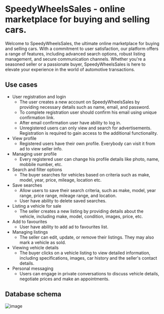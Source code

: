# SpeedyWheelsSales - online marketplace for buying and selling cars.
Welcome to SpeedyWheelsSales, the ultimate online marketplace for buying and selling cars. With a commitment to user satisfaction, our platform offers a range of features, including advanced search options, robust listing management, and secure communication channels. Whether you're a seasoned seller or a passionate buyer, SpeedyWheelsSales is here to elevate your experience in the world of automotive transactions.

## Use cases
- User registration and login
  - The user creates a new account on SpeedyWheelsSales by providing necessary details such as name, email, and password.
  - To complete registration user should confirm his email using unique confirmation link.
  - After email confirmation user have ability to log in.
  - Unregistered users can only view and search for advertisements. Registration is required to gain access to the additional functionality.
- View profile
  - Registered users have their own profile. Everybody can visit it from ad to view seller info. 
- Managing user profile
  - Every registered user can change his profile details like photo, name, mobbile number, etc.
- Search and filter options
  - The buyer searches for vehicles based on criteria such as make, model, year, price, mileage, location etc.
- Save searches
  - Allow users to save their search criteria, such as make, model, year range, price range, mileage range, and location.
  - User have ability to delete saved searches. 
- Listing a vehicle for sale
  - The seller creates a new listing by providing details about the vehicle, including make, model, condition, images, price, etc.
- Add to favourites
  - User have ability to add ad to favourites list.
- Managing listings
  - The seller can edit, update, or remove their listings. They may also mark a vehicle as sold.
- Viewing vehicle details
  -  The buyer clicks on a vehicle listing to view detailed information, including specifications, images, car history and the seller's contact details.
- Personal messaging
  - Users can engage in private conversations to discuss vehicle details, negotiate prices and make an appointments.
 
## Database schema
![image](https://github.com/IhorArkh/SpeedyWheelsSales/assets/118860688/fd6d275d-eada-4873-b2a5-2aecd2b29763)

